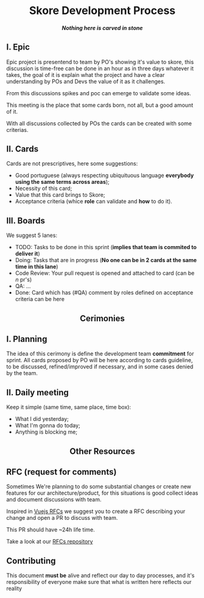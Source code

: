<h1 align="center">Skore Development Process</h1>

<h5 align="center">Nothing here is carved in stone</h5>

## I. Epic

Epic project is presentend to team by PO's showing it's value to skore,
this discussion is time-free can be done in an hour as in three days whatever it takes,
the goal of it is explain what the project and have a clear understanding by POs and Devs the value of it as it challenges.

From this discussions spikes and poc can emerge to validate some ideas.

This meeting is the place that some cards born, not all, but a good amount of it.

With all discussions collected by POs the cards can be created with some criterias.

## II. Cards

Cards are not prescriptives, here some suggestions:
  - Good portuguese (always respecting ubiquituous language **everybody using the same terms across areas**);
  - Necessity of this card;
  - Value that this card brings to Skore;
  - Acceptance criteria (whice **role** can validate and **how** to do it).
  
## III. Boards

We suggest 5 lanes:

  - TODO: Tasks to be done in this sprint (**implies that team is commited to deliver it**)
  - Doing: Tasks that are in progress (**No one can be in 2 cards at the same time in this lane**)
  - Code Review: Your pull request is opened and attached to card (can be *n* pr's)
  - QA: ...
  - Done: Card which has (#QA) comment by roles defined on acceptance criteria can be here

<h2 align="center">Cerimonies</h2>

## I. Planning

The idea of this cerimony is define the development team **commitment** for sprint. All cards proposed by PO will be here
according to cards guideline, to be discussed, refined/improved if necessary, and in some cases denied by the team.

## II. Daily meeting

Keep it simple (same time, same place, time box):

  - What I did yesterday;
  - What I'm gonna do today;
  - Anything is blocking me;

<h2 align="center">Other Resources</h2>

## RFC (request for comments)

Sometimes We're planning to do some substantial changes or create new features for our architecture/product,
for this situations is good collect ideas and document discussions with team.

Inspired in [Vuejs RFCs](https://github.com/vuejs/rfcs) we suggest you to create a RFC describing your change and open a PR to discuss with team.

This PR should have ~24h life time.

Take a look at our [RFCs repository](https://github.com/skore-io/rfc)

## Contributing

This document **must be** alive and reflect our day to day processes, and it's responsibility of everyone make sure that
what is written here reflects our reality
